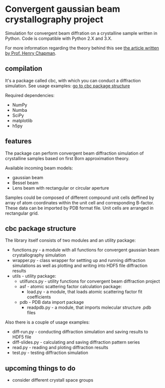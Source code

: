 # Convergent gaussian beam crystallography project
Simulation for convergent beam diffration on a crystalline sample written in Python. Code is compatible with Python 2.X and 3.X.

For more information regarding the theory behind this see [the article written by Prof. Henry Chapman](https://e-reports-ext.llnl.gov/pdf/314988.pdf).

## compilation

It's a package called cbc, with which you can conduct a diffraction simulation. See usage examples: [go to cbc package structure](#cbc-package-structure)

Required dependencies:

- NumPy
- Numba
- SciPy
- matplotlib
- h5py

## features

The package can perform convergent beam diffraction simulation of crystalline samples based on first Born approximation theory.

Available incoming beam models:

- gaussian beam
- Bessel beam
- Lens beam with rectangular or circular aperture

Samples could be composed of different compound unit cells deffined by array of atom coordinates within the unit cell and corresponding B-factor. These data can be imported by PDB format file. Unit cells are arranged in rectangular grid.

## cbc package structure

The library itself consists of two modules and an utility package:

- functions.py - a module with all functions for convergent gaussian beam crystallography simulation
- wrapper.py - class wrapper for settting up and running diffraction simulations as well as plotting and writing into HDF5 file diffraction results
- utils - utility package:
    - utilfuncs.py - utility functions for convergent beam diffraction project
    - asf - atomic scattering factor calculation package:
        - load.py - a module, that loads atomic scattering factor fit coefficients
    - pdb - PDB data import package
        - readpdb.py - a module, that imports molecular structure .pdb files

Also there is a couple of usage examples:

- diff-run.py - conducting diffraction simulation and saving results to HDF5 file
- diff-slides.py - calculating and saving diffraction pattern series
- read.py - reading and ploting diffraction results
- test.py - testing diffraction simulation

## upcoming things to do

- consider different crystall space groups